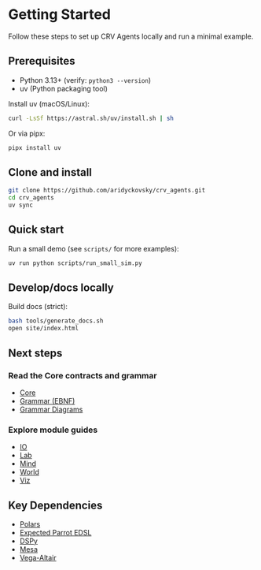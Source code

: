 # Getting Started

Follow these steps to set up CRV Agents locally and run a minimal example.

## Prerequisites

- Python 3.13+ (verify: `python3 --version`)
- uv (Python packaging tool)

Install uv (macOS/Linux):

```bash
curl -LsSf https://astral.sh/uv/install.sh | sh
```

Or via pipx:

```bash
pipx install uv
```

## Clone and install

```bash
git clone https://github.com/aridyckovsky/crv_agents.git
cd crv_agents
uv sync
```

## Quick start

Run a small demo (see `scripts/` for more examples):

```bash
uv run python scripts/run_small_sim.py
```

## Develop/docs locally

Build docs (strict):

```bash
bash tools/generate_docs.sh
open site/index.html
```

## Next steps

### Read the Core contracts and grammar

- [Core](../src/crv/core/README.md)
- [Grammar (EBNF)](../grammar/ebnf.md)
- [Grammar Diagrams](../grammar/diagrams.html)

### Explore module guides

- [IO](../src/crv/io/README.md)
- [Lab](../src/crv/lab/README.md)
- [Mind](../src/crv/mind/README.md)
- [World](../src/crv/world/README.md)
- [Viz](../src/crv/viz/README.md)

## Key Dependencies

- [Polars](https://pola.rs)
- [Expected Parrot EDSL](https://docs.expectedparrot.com/)
- [DSPy](https://dspy.ai)
- [Mesa](https://mesa.readthedocs.io)
- [Vega-Altair](https://altair-viz.github.io/)
